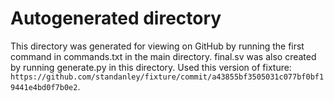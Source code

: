 # Autogenerated directory
This directory was generated for viewing on GitHub by running the first command in commands.txt in the main directory. final.sv was also created by running generate.py in this directory. Used this version of fixture: `https://github.com/standanley/fixture/commit/a43855bf3505031c077bf0bf19441e4bd0f7b0e2`.

